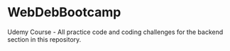 # WebDebBootcamp
Udemy Course - All practice code and coding challenges for the backend section in this repository.
